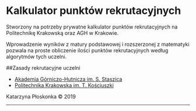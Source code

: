 # Kalkulator punktów rekrutacyjnych
Stworzony na potrzeby prywatne kalkulator punktów rekrutacyjnych na Politechnikę Krakowską oraz AGH w Krakowie.

Wprowadzenie wyników z matury podstawowej i rozszerzonej z matematyki pozwala na proste obliczenie ilości punktów rekrutacyjnych według algorytmów tych uczelni.

##Zasady rekrutacyjne uczelni
* [Akademia Górniczo-Hutnicza im. S. Staszica](https://kandydaci.agh.edu.pl/rekrutacja/warunki-i-tryb-rekrutacji-na-studia-w-agh/)
* [Politechnika Krakowska im. T. Kościuszki](http://rekrutacja.pk.edu.pl/index.php/zasady-rekrutacji-2019-20)

Katarzyna Płoskonka &copy; 2019
___